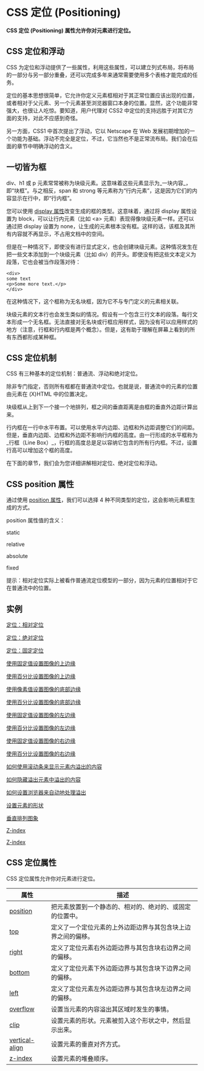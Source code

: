 
# CSS 定位 (Positioning)




**CSS 定位 (Positioning) 属性允许你对元素进行定位。**

## CSS 定位和浮动

CSS 为定位和浮动提供了一些属性，利用这些属性，可以建立列式布局，将布局的一部分与另一部分重叠，还可以完成多年来通常需要使用多个表格才能完成的任务。

定位的基本思想很简单，它允许你定义元素框相对于其正常位置应该出现的位置，或者相对于父元素、另一个元素甚至浏览器窗口本身的位置。显然，这个功能非常强大，也很让人吃惊。要知道，用户代理对 CSS2 中定位的支持远胜于对其它方面的支持，对此不应感到奇怪。

另一方面，CSS1 中首次提出了浮动，它以 Netscape 在 Web 发展初期增加的一个功能为基础。浮动不完全是定位，不过，它当然也不是正常流布局。我们会在后面的章节中明确浮动的含义。

## 一切皆为框

div、h1 或 p 元素常常被称为块级元素。这意味着这些元素显示为_一块内容_，即“块框”。与之相反，span 和 strong 等元素称为“行内元素”，这是因为它们的内容显示在行中，即“行内框”。

您可以使用 [display 属性](/cssref/pr_class_display.asp "CSS display 属性")改变生成的框的类型。这意味着，通过将 display 属性设置为 block，可以让行内元素（比如 &lt;a&gt; 元素）表现得像块级元素一样。还可以通过把 display 设置为 none，让生成的元素根本没有框。这样的话，该框及其所有内容就不再显示，不占用文档中的空间。

但是在一种情况下，即使没有进行显式定义，也会创建块级元素。这种情况发生在把一些文本添加到一个块级元素（比如 div）的开头。即使没有把这些文本定义为段落，它也会被当作段落对待：

```
<div>
some text
<p>Some more text.</p>
</div>

```

在这种情况下，这个框称为无名块框，因为它不与专门定义的元素相关联。

块级元素的文本行也会发生类似的情况。假设有一个包含三行文本的段落。每行文本形成一个无名框。无法直接对无名块或行框应用样式，因为没有可以应用样式的地方（注意，行框和行内框是两个概念）。但是，这有助于理解在屏幕上看到的所有东西都形成某种框。

## CSS 定位机制

CSS 有三种基本的定位机制：普通流、浮动和绝对定位。

除非专门指定，否则所有框都在普通流中定位。也就是说，普通流中的元素的位置由元素在 (X)HTML 中的位置决定。

块级框从上到下一个接一个地排列，框之间的垂直距离是由框的垂直外边距计算出来。

行内框在一行中水平布置。可以使用水平内边距、边框和外边距调整它们的间距。但是，垂直内边距、边框和外边距不影响行内框的高度。由一行形成的水平框称为_行框（Line Box）_，行框的高度总是足以容纳它包含的所有行内框。不过，设置行高可以增加这个框的高度。

在下面的章节，我们会为您详细讲解相对定位、绝对定位和浮动。

## CSS position 属性

通过使用 [position 属性](/cssref/pr_class_position.asp "CSS position 属性")，我们可以选择 4 种不同类型的定位，这会影响元素框生成的方式。

position 属性值的含义：

static

relative

absolute

fixed

提示：相对定位实际上被看作普通流定位模型的一部分，因为元素的位置相对于它在普通流中的位置。

## 实例

[定位：相对定位](/tiy/t.asp?f=csse_position_relative)

[定位：绝对定位](/tiy/t.asp?f=csse_position_absolute)

[定位：固定定位](/tiy/t.asp?f=csse_position_fixed)

[使用固定值设置图像的上边缘](/tiy/t.asp?f=csse_position_top)

[使用百分比设置图像的上边缘](/tiy/t.asp?f=csse_position_top_percent)

[使用像素值设置图像的底部边缘](/tiy/t.asp?f=csse_position_bottom)

[使用百分比设置图像的底部边缘](/tiy/t.asp?f=csse_position_bottom_percent)

[使用固定值设置图像的左边缘](/tiy/t.asp?f=csse_position_left)

[使用百分比设置图像的左边缘](/tiy/t.asp?f=csse_position_left_percent)

[使用固定值设置图像的右边缘](/tiy/t.asp?f=csse_position_right)

[使用百分比设置图像的右边缘](/tiy/t.asp?f=csse_position_right_percent)

[如何使用滚动条来显示元素内溢出的内容](/tiy/t.asp?f=csse_overflow)

[如何隐藏溢出元素中溢出的内容](/tiy/t.asp?f=csse_pos_overflow_hidden)

[如何设置浏览器来自动地处理溢出](/tiy/t.asp?f=csse_pos_overflow_auto)

[设置元素的形状](/tiy/t.asp?f=csse_clip)

[垂直排列图象](/tiy/t.asp?f=csse_vertical-align)

[Z-index](/tiy/t.asp?f=csse_zindex2)

[Z-index](/tiy/t.asp?f=csse_zindex1)

## CSS 定位属性

CSS 定位属性允许你对元素进行定位。

| 属性 | 描述 |
| --- | --- |
| [position](/cssref/pr_class_position.asp) | 把元素放置到一个静态的、相对的、绝对的、或固定的位置中。 |
| [top](/cssref/pr_pos_top.asp) | 定义了一个定位元素的上外边距边界与其包含块上边界之间的偏移。 |
| [right](/cssref/pr_pos_right.asp) | 定义了定位元素右外边距边界与其包含块右边界之间的偏移。 |
| [bottom](/cssref/pr_pos_bottom.asp) | 定义了定位元素下外边距边界与其包含块下边界之间的偏移。 |
| [left](/cssref/pr_pos_left.asp) | 定义了定位元素左外边距边界与其包含块左边界之间的偏移。 |
| [overflow](/cssref/pr_pos_overflow.asp) | 设置当元素的内容溢出其区域时发生的事情。 |
| [clip](/cssref/pr_pos_clip.asp) | 设置元素的形状。元素被剪入这个形状之中，然后显示出来。 |
| [vertical-align](/cssref/pr_pos_vertical-align.asp) | 设置元素的垂直对齐方式。 |
| [z-index](/cssref/pr_pos_z-index.asp) | 设置元素的堆叠顺序。 |






